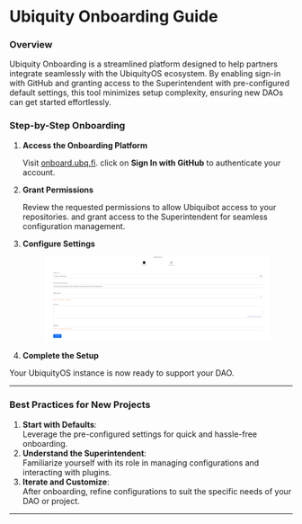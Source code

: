 # Ubiquity Onboarding Guide

### **Overview**

Ubiquity Onboarding is a streamlined platform designed to help partners integrate seamlessly with the UbiquityOS ecosystem. By enabling sign-in with GitHub and granting access to the Superintendent with pre-configured default settings, this tool minimizes setup complexity, ensuring new DAOs can get started effortlessly.

### **Step-by-Step Onboarding**

1.  **Access the Onboarding Platform**

    Visit [onboard.ubq.fi](https://onboard.ubq.fi). click on **Sign In with GitHub** to authenticate your account.
2.  **Grant Permissions**

    Review the requested permissions to allow Ubiquibot access to your repositories. and grant access to the Superintendent for seamless configuration management.
3.  **Configure Settings**



    <figure><img src="../.gitbook/assets/image (25).png" alt=""><figcaption></figcaption></figure>


4. **Complete the Setup**

Your UbiquityOS instance is now ready to support your DAO.

***

### **Best Practices for New Projects**

1. **Start with Defaults**:\
   Leverage the pre-configured settings for quick and hassle-free onboarding.
2. **Understand the Superintendent**:\
   Familiarize yourself with its role in managing configurations and interacting with plugins.
3. **Iterate and Customize**:\
   After onboarding, refine configurations to suit the specific needs of your DAO or project.

***

